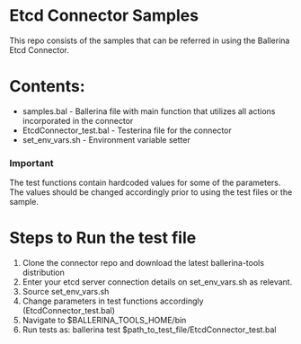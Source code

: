 # Etcd Connector Samples

This repo consists of the samples that can be referred in using the Ballerina Etcd Connector.

# Contents:
  - samples.bal - Ballerina file with main function that utilizes all actions incorporated in the connector
  - EtcdConnector_test.bal - Testerina file for the connector
  - set_env_vars.sh - Environment variable setter
 
### Important
The test functions contain hardcoded values for some of the parameters. The values should be changed accordingly prior to using the test files or the sample.

# Steps to Run the test file
 1. Clone the connector repo and download the latest ballerina-tools distribution
 2. Enter your etcd server connection details on set_env_vars.sh as relevant.
 3. Source set_env_vars.sh
 3. Change parameters in test functions accordingly (EtcdConnector_test.bal)
 4. Navigate to $BALLERINA_TOOLS_HOME/bin
 5. Run tests as: ballerina test $path_to_test_file/EtcdConnector_test.bal
